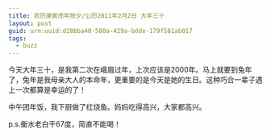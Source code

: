 ```yaml
---
title: 农历庚寅虎年除夕/公历2011年2月2日 大年三十
layout: post
guid: urn:uuid:d28bba40-580a-429a-bdde-179f581ab017
tags:
  - buzz
---
```


今天大年三十，是我第二次在峨眉过年，上次应该是2000年。马上就要到兔年了，兔年是我母亲大人的本命年，更重要的是今天是她的生日。这种巧合一辈子遇上一次都算是幸运的了！

中午团年饭，我下厨做了红烧鱼。妈妈吃得高兴，大家都高兴。

p.s.衡水老白干67度，简直不能喝！
